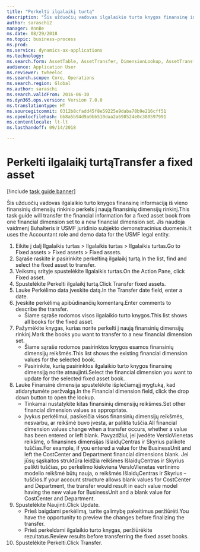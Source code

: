 ```yaml
--- 
title: "Perkelti ilgalaikį turtą"
description: "Šis užduočių vadovas ilgalaikio turto knygos finansinę informaciją iš vieno finansinių dimensijų rinkinio perkels į naują finansinių dimensijų rinkinį."
author: saraschi2
manager: AnnBe
ms.date: 08/29/2018
ms.topic: business-process
ms.prod: 
ms.service: dynamics-ax-applications
ms.technology: 
ms.search.form: AssetTable, AssetTransfer, DimensionLookup, AssetTransferConfirmation
audience: Application User
ms.reviewer: twheeloc
ms.search.scope: Core, Operations
ms.search.region: Global
ms.author: saraschi
ms.search.validFrom: 2016-06-30
ms.dyn365.ops.version: Version 7.0.0
ms.translationtype: HT
ms.sourcegitcommit: 0312b8cfadd45f8e59225e9daba78b9e216cff51
ms.openlocfilehash: bb8a5b94d9a0bb510daa2a698524e0c380597991
ms.contentlocale: lt-lt
ms.lasthandoff: 09/14/2018

---
```

# <a name="transfer-a-fixed-asset"></a><span data-ttu-id="f2b32-103">Perkelti ilgalaikį turtą</span><span class="sxs-lookup"><span data-stu-id="f2b32-103">Transfer a fixed asset</span></span>

[!include [task guide banner](../../includes/task-guide-banner.md)]

<span data-ttu-id="f2b32-104">Šis užduočių vadovas ilgalaikio turto knygos finansinę informaciją iš vieno finansinių dimensijų rinkinio perkels į naują finansinių dimensijų rinkinį.</span><span class="sxs-lookup"><span data-stu-id="f2b32-104">This task guide will transfer the financial information for a fixed asset book from one financial dimension set to a new financial dimension set.</span></span>  <span data-ttu-id="f2b32-105">Jis naudoja vaidmenį Buhalteris ir USMF juridinio subjekto demonstracinius duomenis.</span><span class="sxs-lookup"><span data-stu-id="f2b32-105">It uses the Accountant role and demo data for the USMF legal entity.</span></span>

1. <span data-ttu-id="f2b32-106">Eikite į dalį Ilgalaikis turtas > Ilgalaikis turtas > Ilgalaikis turtas.</span><span class="sxs-lookup"><span data-stu-id="f2b32-106">Go to Fixed assets > Fixed assets > Fixed assets.</span></span>
2. <span data-ttu-id="f2b32-107">Sąraše raskite ir pasirinkite perkeltiną ilgalaikį turtą.</span><span class="sxs-lookup"><span data-stu-id="f2b32-107">In the list, find and select the fixed asset to transfer.</span></span>
3. <span data-ttu-id="f2b32-108">Veiksmų srityje spustelėkite Ilgalaikis turtas.</span><span class="sxs-lookup"><span data-stu-id="f2b32-108">On the Action Pane, click Fixed asset.</span></span>
4. <span data-ttu-id="f2b32-109">Spustelėkite Perkelti ilgalaikį turtą.</span><span class="sxs-lookup"><span data-stu-id="f2b32-109">Click Transfer fixed assets.</span></span>
5. <span data-ttu-id="f2b32-110">Lauke Perkėlimo data įveskite datą.</span><span class="sxs-lookup"><span data-stu-id="f2b32-110">In the Transfer date field, enter a date.</span></span>
6. <span data-ttu-id="f2b32-111">Įveskite perkėlimą apibūdinančių komentarų.</span><span class="sxs-lookup"><span data-stu-id="f2b32-111">Enter comments to describe the transfer.</span></span>
    * <span data-ttu-id="f2b32-112">Šiame sąraše rodomos visos ilgalaikio turto knygos.</span><span class="sxs-lookup"><span data-stu-id="f2b32-112">This list shows all books for the fixed asset.</span></span>  
7. <span data-ttu-id="f2b32-113">Pažymėkite knygas, kurias norite perkelti į naują finansinių dimensijų rinkinį.</span><span class="sxs-lookup"><span data-stu-id="f2b32-113">Mark the books you want to transfer to a new financial dimension set.</span></span>
    * <span data-ttu-id="f2b32-114">Šiame sąraše rodomos pasirinktos knygos esamos finansinių dimensijų reikšmės.</span><span class="sxs-lookup"><span data-stu-id="f2b32-114">This list shows the existing financial dimension values for the selected book.</span></span>  
    * <span data-ttu-id="f2b32-115">Pasirinkite, kurią pasirinktos ilgalaikio turto knygos finansinę dimensiją norite atnaujinti.</span><span class="sxs-lookup"><span data-stu-id="f2b32-115">Select the financial dimension you want to update for the selected fixed asset book.</span></span>  
8. <span data-ttu-id="f2b32-116">Lauke Finansinė dimensija spustelėkite išplečiamąjį mygtuką, kad atidarytumėte peržvalgą.</span><span class="sxs-lookup"><span data-stu-id="f2b32-116">In the Financial dimension field, click the drop down button to open the lookup.</span></span>
    * <span data-ttu-id="f2b32-117">Tinkamai nustatykite kitas finansinių dimensijų reikšmes.</span><span class="sxs-lookup"><span data-stu-id="f2b32-117">Set other financial dimension values as appropriate.</span></span>  
    * <span data-ttu-id="f2b32-118">Įvykus perkėlimui, pasikeičia visos finansinių dimensijų reikšmės, nesvarbu, ar reikšmė buvo įvesta, ar palikta tuščia.</span><span class="sxs-lookup"><span data-stu-id="f2b32-118">All financial dimension values change when a transfer occurs, whether a value has been entered or left blank.</span></span> <span data-ttu-id="f2b32-119">Pavyzdžiui, jei įvedėte VersloVienetas reikšmę, o finansines dimensijas IšlaidųCentras ir Skyrius palikote tuščias.</span><span class="sxs-lookup"><span data-stu-id="f2b32-119">For example, if you entered a value for the BusinessUnit and left the CostCenter and Department financial dimensions blank.</span></span> <span data-ttu-id="f2b32-120">Jei jūsų sąskaitos struktūra leidžia reikšmes IšlaidųCentras ir Skyrius palikti tuščias, po perkėlimo kiekviena VersloVienetas vertinimo modelio reikšmė būtų nauja, o reikšmės IšlaidųCentras ir Skyrius – tuščios.</span><span class="sxs-lookup"><span data-stu-id="f2b32-120">If your account structure allows blank values for CostCenter and Department, the transfer would result in each value model having the new value for BusinessUnit and a blank value for CostCenter and Department.</span></span>  
9. <span data-ttu-id="f2b32-121">Spustelėkite Naujinti.</span><span class="sxs-lookup"><span data-stu-id="f2b32-121">Click Update.</span></span>
    * <span data-ttu-id="f2b32-122">Prieš baigdami perkėlimą, turite galimybę pakeitimus peržiūrėti.</span><span class="sxs-lookup"><span data-stu-id="f2b32-122">You have the opportunity to preview the changes before finalizing the transfer.</span></span>  
    * <span data-ttu-id="f2b32-123">Prieš perkeldami ilgalaikio turto knygas, peržiūrėkite rezultatus.</span><span class="sxs-lookup"><span data-stu-id="f2b32-123">Review results before transferring the fixed asset books.</span></span>  
10. <span data-ttu-id="f2b32-124">Spustelėkite Perkelti.</span><span class="sxs-lookup"><span data-stu-id="f2b32-124">Click Transfer.</span></span>


